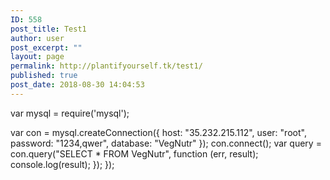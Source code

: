 ```yaml
---
ID: 558
post_title: Test1
author: user
post_excerpt: ""
layout: page
permalink: http://plantifyourself.tk/test1/
published: true
post_date: 2018-08-30 14:04:53
---
```

<!-- wp:html -->
var mysql = require('mysql');

var con = mysql.createConnection({
host: "35.232.215.112",
user: "root",
password: "1234,qwer",
database: "VegNutr"
});
con.connect();
var query = con.query("SELECT * FROM VegNutr", function (err, result);
console.log(result);
});
});
<!-- /wp:html -->